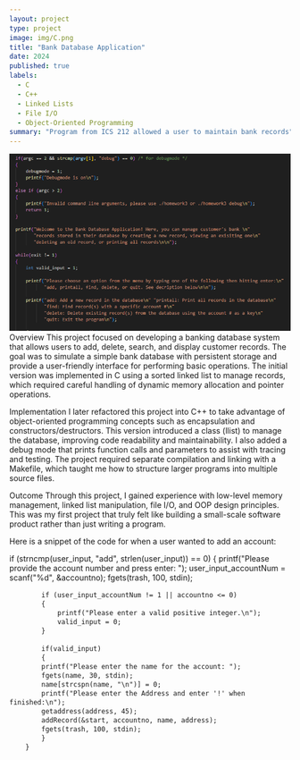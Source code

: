 ```yaml
---
layout: project
type: project
image: img/C.png
title: "Bank Database Application"
date: 2024
published: true
labels:
  - C
  - C++
  - Linked Lists
  - File I/O
  - Object-Oriented Programming
summary: "Program from ICS 212 allowed a user to maintain bank records"
---
```

<img class="img-fluid" src="../img/userinterface.png">
Overview
This project focused on developing a banking database system that allows users to add, delete, search, and display customer records. The goal was to simulate a simple bank database with persistent storage and provide a user-friendly interface for performing basic operations. The initial version was implemented in C using a sorted linked list to manage records, which required careful handling of dynamic memory allocation and pointer operations.

Implementation
I later refactored this project into C++ to take advantage of object-oriented programming concepts such as encapsulation and constructors/destructors. This version introduced a class (llist) to manage the database, improving code readability and maintainability. I also added a debug mode that prints function calls and parameters to assist with tracing and testing. The project required separate compilation and linking with a Makefile, which taught me how to structure larger programs into multiple source files.

Outcome
Through this project, I gained experience with low-level memory management, linked list manipulation, file I/O, and OOP design principles. This was my first project that truly felt like building a small-scale software product rather than just writing a program.

Here is a snippet of the code for when a user wanted to add an account:

 if (strncmp(user_input, "add", strlen(user_input)) == 0)
        {
            printf("Please provide the account number and press enter: ");
            user_input_accountNum = scanf("%d", &accountno);
            fgets(trash, 100, stdin);

            if (user_input_accountNum != 1 || accountno <= 0)
            {
                printf("Please enter a valid positive integer.\n");
                valid_input = 0;
            }
            
            if(valid_input)
            {
            printf("Please enter the name for the account: ");
            fgets(name, 30, stdin);
            name[strcspn(name, "\n")] = 0;
            printf("Please enter the Address and enter '!' when finished:\n");
            getaddress(address, 45);
            addRecord(&start, accountno, name, address);
            fgets(trash, 100, stdin);
            }
        }
